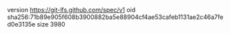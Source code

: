 version https://git-lfs.github.com/spec/v1
oid sha256:71b89e905f608b3900882ba5e88904cf4ae53cafeb1131ae2c46a7fed0e3135e
size 3980
